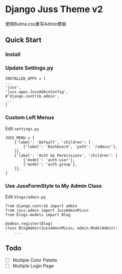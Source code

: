 # Django Juss Theme v2

使用Bulma.css重写Admin模板


## Quick Start

### Install


### Update Settings.py

```
INSTALLED_APPS = [
...
'juss',
'juss.apps.JussAdminConfig',
#'django.contrib.admin',
...
]
```

### Custom Left Menus

Edit `settings.py`

```
JUSS_MENU = [
    {'label': 'Default', 'children': [
        {'label': 'Dashboard', 'path': '/admin/'},
    ]},
    {'label': 'Auth && Permissions', 'children': [
        {'model': 'auth.user'},
        {'model': 'auth.group'},
    ]},
]

```

### Use JussFormStyle to My Admin Class

Edit `blogs/admin.py`

```
from django.contrib import admin
from juss.admin import JussAdminMixin
from blogs.models import Blog

@admin.register(Blog)
class BlogAdmin(JussAdminMixin, admin.ModelAdmin):
    ...
```

## Todo

* [ ] Multiple Color Palette
* [ ] Multiple Login Page
